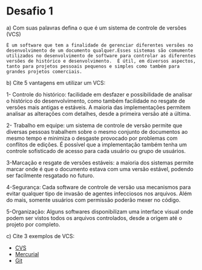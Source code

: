 # Desafio 1

a) Com suas palavras defina o que é um sistema de controle de versões (VCS)

    É um software que tem a finalidade de gerenciar diferentes versões no desenvolvimento de um documento qualquer.Esses sistemas são comumente utilizados no desenvolvimento de software para controlar as diferentes versões de histórico e desenvolvimento.  É útil, em diversos aspectos, tanto para projetos pessoais pequenos e simples como também para grandes projetos comerciais.

b) Cite 5 vantagens em utilizar um VCS:

1- 
Controle do histórico: facilidade em desfazer e possibilidade de analisar o histórico do desenvolvimento, como também facilidade no resgate de versões mais antigas e estáveis. A maioria das implementações permitem analisar as alterações com detalhes, desde a primeira versão até a última.

2-
Trabalho em equipe: um sistema de controle de versão permite que diversas pessoas trabalhem sobre o mesmo conjunto de documentos ao mesmo tempo e minimiza o desgaste provocado por problemas com conflitos de edições. É possível que a implementação também tenha um controle sofisticado de acesso para cada usuário ou grupo de usuários.

3-Marcação e resgate de versões estáveis: a maioria dos sistemas permite marcar onde é que o documento estava com uma versão estável, podendo ser facilmente resgatado no futuro.

4-Segurança: Cada software de controle de versão usa mecanismos para evitar qualquer tipo de invasão de agentes infecciosos nos arquivos. Além do mais, somente usuários com permissão poderão mexer no código.

5-Organização: Alguns softwares disponibilizam uma interface visual onde podem ser vistos todos os arquivos controlados, desde a origem até o projeto por completo.

c) Cite 3 exemplos de VCS: 

 - [CVS](https://www.nongnu.org/cvs/) 
 - [Mercurial](https://pythonhosted.org/sc.dev.core/vcs/mercurial.html)
 - [Git](https://git-scm.com)